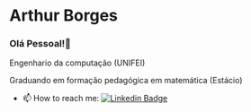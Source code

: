 # Arthur Borges

### Olá Pessoal!👋

Engenhario da computação (UNIFEI)

Graduando em formação pedagógica em matemática (Estácio)

- 📫 How to reach me: [![Linkedin Badge](https://img.shields.io/badge/-ArthurBorges-blue?style=flat-square&logo=Linkedin&logoColor=white&link=https://www.linkedin.com/in/arthur-borges/)](https://www.linkedin.com/in/arthur-borges/)